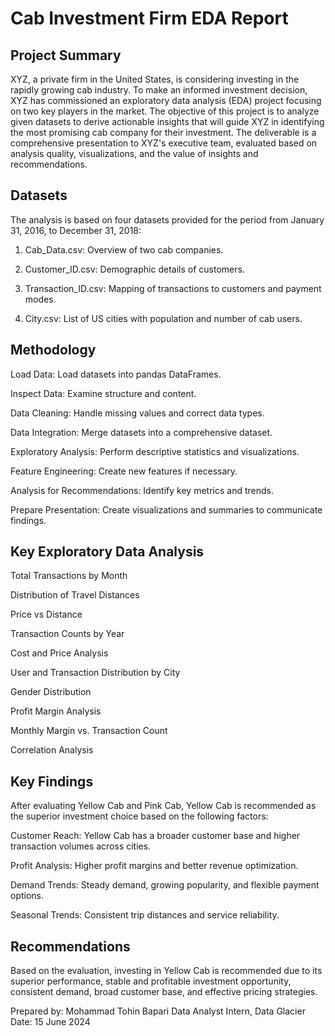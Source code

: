 # Cab Investment Firm EDA Report
## Project Summary
XYZ, a private firm in the United States, is considering investing in the rapidly growing cab industry. To make an informed investment decision, XYZ has commissioned an exploratory data analysis (EDA) project focusing on two key players in the market. The objective of this project is to analyze given datasets to derive actionable insights that will guide XYZ in identifying the most promising cab company for their investment. The deliverable is a comprehensive presentation to XYZ's executive team, evaluated based on analysis quality, visualizations, and the value of insights and recommendations.

## Datasets
The analysis is based on four datasets provided for the period from January 31, 2016, to December 31, 2018:

1. Cab_Data.csv: Overview of two cab companies.
   
3. Customer_ID.csv: Demographic details of customers.

3. Transaction_ID.csv: Mapping of transactions to customers and payment modes.

4. City.csv: List of US cities with population and number of cab users.

## Methodology
Load Data: Load datasets into pandas DataFrames.

Inspect Data: Examine structure and content.

Data Cleaning: Handle missing values and correct data types.

Data Integration: Merge datasets into a comprehensive dataset.

Exploratory Analysis: Perform descriptive statistics and visualizations.

Feature Engineering: Create new features if necessary.

Analysis for Recommendations: Identify key metrics and trends.

Prepare Presentation: Create visualizations and summaries to communicate findings.

## Key Exploratory Data Analysis
Total Transactions by Month

Distribution of Travel Distances

Price vs Distance

Transaction Counts by Year

Cost and Price Analysis

User and Transaction Distribution by City

Gender Distribution

Profit Margin Analysis

Monthly Margin vs. Transaction Count

Correlation Analysis

## Key Findings
After evaluating Yellow Cab and Pink Cab, Yellow Cab is recommended as the superior investment choice based on the following factors:

Customer Reach: Yellow Cab has a broader customer base and higher transaction volumes across cities.

Profit Analysis: Higher profit margins and better revenue optimization.

Demand Trends: Steady demand, growing popularity, and flexible payment options.

Seasonal Trends: Consistent trip distances and service reliability.

## Recommendations
Based on the evaluation, investing in Yellow Cab is recommended due to its superior performance, stable and profitable investment opportunity, consistent demand, broad customer base, and effective pricing strategies.


Prepared by: Mohammad Tohin Bapari
Data Analyst Intern, Data Glacier
Date: 15 June 2024
